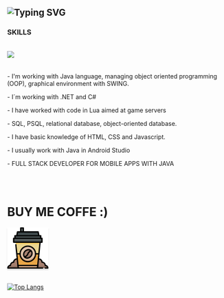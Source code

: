 
![Typing SVG](https://readme-typing-svg.demolab.com?font=Source+Code+Pro&pause=1000&color=4C566A&width=435&lines=WELCOME+TO+MY+PROFILE%2C+I'M+AMAN21)
---------------------------------------------
### SKILLS
<br>
<a href="https://skillicons.dev"><img src="https://skillicons.dev/icons?i=java,cs,postgres,androidstudio,linux,html,css,js,eclipse,c,docker,python,php,discordbots,idea,lua" /></a>
<br>
<br>

<p>- I'm working with Java language, managing object oriented programming (OOP), graphical environment with SWING.</p>
<p>- I´m working with .NET and C#</p>
<p>- I have worked with code in Lua aimed at game servers</p>
<p>- SQL, PSQL, relational database, object-oriented database.</p>
<p>- I have basic knowledge of HTML, CSS and Javascript.</p>
<p>- I usually work with Java in Android Studio</p>
<p>- FULL STACK DEVELOPER FOR MOBILE APPS WITH JAVA</p>

<br>
<br>




<h1>BUY ME COFFE :)</h1>
<a href="" target="_blank"><img src="cafe_icon.png" alt="Buy Me A Coffee" style="height: 96px !important;width: 96px !important;box-shadow: 0px 3px 2px 0px rgba(190, 190, 190, 0.5) !important;-webkit-box-shadow: 0px 3px 2px 0px rgba(190, 190, 190, 0.5) !important;" ></a>
<br>
<br>

[![Top Langs](https://github-readme-stats.vercel.app/api/top-langs/?username=P0ll021&layout=compact&theme=dark)](https://github.com/P0ll021/github-readme-stats)

<br>

<!--
**P0ll021/P0ll021** is a ✨ _special_ ✨ repository because its `README.md` (this file) appears on your GitHub profile.

Here are some ideas to get you started:

- 🔭 I’m currently working on ...
- 🌱 I’m currently learning ...
- 👯 I’m looking to collaborate on ...
- 🤔 I’m looking for help with ...
- 💬 Ask me about ...
- 📫 How to reach me: ...
- 😄 Pronouns: ...
- ⚡ Fun fact: ...
-->
